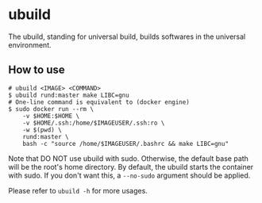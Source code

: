 # ubuild

The ubuild, standing for universal build, builds softwares in the universal
environment.

## How to use

```shell
# ubuild <IMAGE> <COMMAND>
$ ubuild rund:master make LIBC=gnu
# One-line command is equivalent to (docker engine)
$ sudo docker run --rm \
    -v $HOME:$HOME \
    -v $HOME/.ssh:/home/$IMAGEUSER/.ssh:ro \
    -w $(pwd) \
    rund:master \
    bash -c "source /home/$IMAGEUSER/.bashrc && make LIBC=gnu"
```

Note that DO NOT use ubuild with sudo. Otherwise, the default base path
will be the root's home directory. By default, the ubuild starts the
container with sudo. If you don't want this, a `--no-sudo` argument should
be applied.

Please refer to `ubuild -h` for more usages.
